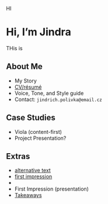 HI

# Hi, I’m Jindra

THis is

## About Me

- My Story
- [CV/résumé](https://jindrichpolivka.github.io/experience/)
- Voice, Tone, and Style guide
- Contact: `jindrich.polivka@email.cz`

## Case Studies

- Viola (content-first)
- Project Presentation?

## Extras

- [alternative text](https://jindrichpolivka.github.io/alternative-text/)
- [first impression](https://jindrichpolivka.github.io/first-impression/)
-  
- First Impression (presentation)
- [Takeaways](takeaways)
